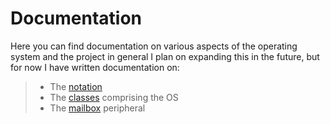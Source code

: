 # Documentation
 Here you can find documentation on various aspects of the operating system and the project in general
 I plan on expanding this in the future, but for now I have written documentation on:
 > - The [notation](notation.md)
 > - The [classes](classes.md) comprising the OS
 > - The [mailbox](mailbox.md) peripheral
